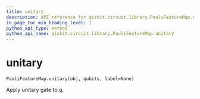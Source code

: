 ```yaml
---
title: unitary
description: API reference for qiskit.circuit.library.PauliFeatureMap.unitary
in_page_toc_min_heading_level: 1
python_api_type: method
python_api_name: qiskit.circuit.library.PauliFeatureMap.unitary
---
```


# unitary

<span id="qiskit.circuit.library.PauliFeatureMap.unitary" />

`PauliFeatureMap.unitary(obj, qubits, label=None)`

Apply unitary gate to q.


